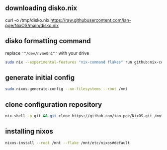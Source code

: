 ## downloading disko.nix
curl -o /tmp/disko.nix https://raw.githubusercontent.com/ian-pge/NixOS/main/disko.nix

## disko formatting command
replace `'"/dev/nvme0n1"'` with your drive
```bash
sudo nix --experimental-features "nix-command flakes" run github:nix-community/disko -- --mode disko /tmp/disko.nix --arg device '"/dev/nvme0n1"'
```

## generate initial config
```bash
sudo nixos-generate-config --no-filesystems --root /mnt
```

## clone configuration repository
```bash
nix-shell -p git && git clone https://github.com/ian-pge/NixOS.git /mnt/etc/nixos
```

## installing nixos
```bash
nixos-install --root /mnt --flake /mnt/etc/nixos#default
```
